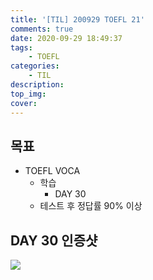```yaml
---
title: '[TIL] 200929 TOEFL 21'
comments: true
date: 2020-09-29 18:49:37
tags:
    - TOEFL
categories:
    - TIL
description:
top_img:
cover:
---
```

## 목표
- TOEFL VOCA 
    - 학습
        - DAY 30
    - 테스트 후 정답률 90% 이상

## DAY 30 인증샷
![]({{site.img_path}}/2020-09-29-TIL-200929-TOEFL-21/Day30.png)